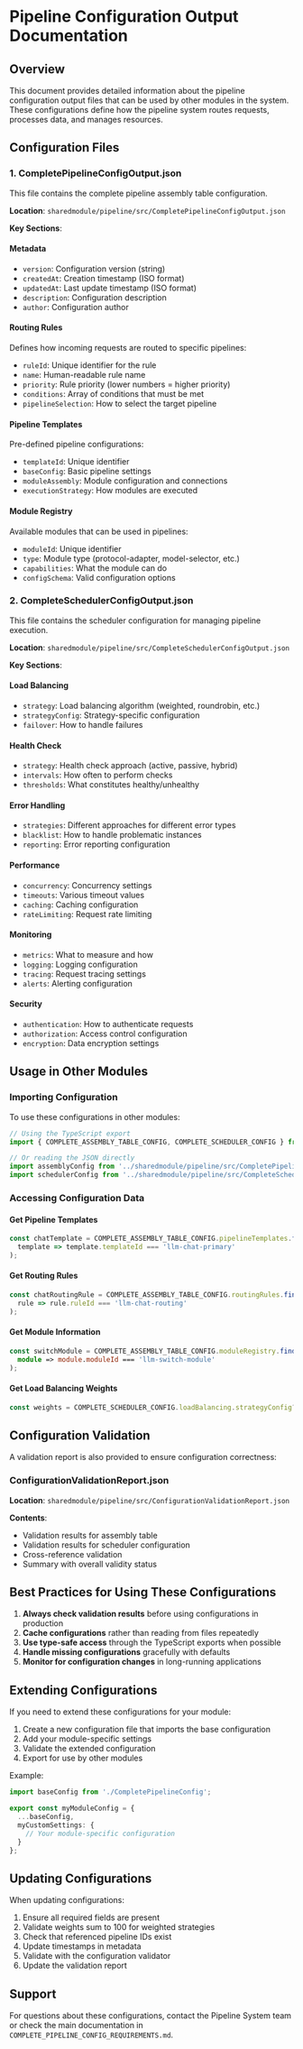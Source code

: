 # Pipeline Configuration Output Documentation

## Overview

This document provides detailed information about the pipeline configuration output files that can be used by other modules in the system. These configurations define how the pipeline system routes requests, processes data, and manages resources.

## Configuration Files

### 1. CompletePipelineConfigOutput.json

This file contains the complete pipeline assembly table configuration.

**Location**: `sharedmodule/pipeline/src/CompletePipelineConfigOutput.json`

**Key Sections**:

#### Metadata
- `version`: Configuration version (string)
- `createdAt`: Creation timestamp (ISO format)
- `updatedAt`: Last update timestamp (ISO format)
- `description`: Configuration description
- `author`: Configuration author

#### Routing Rules
Defines how incoming requests are routed to specific pipelines:
- `ruleId`: Unique identifier for the rule
- `name`: Human-readable rule name
- `priority`: Rule priority (lower numbers = higher priority)
- `conditions`: Array of conditions that must be met
- `pipelineSelection`: How to select the target pipeline

#### Pipeline Templates
Pre-defined pipeline configurations:
- `templateId`: Unique identifier
- `baseConfig`: Basic pipeline settings
- `moduleAssembly`: Module configuration and connections
- `executionStrategy`: How modules are executed

#### Module Registry
Available modules that can be used in pipelines:
- `moduleId`: Unique identifier
- `type`: Module type (protocol-adapter, model-selector, etc.)
- `capabilities`: What the module can do
- `configSchema`: Valid configuration options

### 2. CompleteSchedulerConfigOutput.json

This file contains the scheduler configuration for managing pipeline execution.

**Location**: `sharedmodule/pipeline/src/CompleteSchedulerConfigOutput.json`

**Key Sections**:

#### Load Balancing
- `strategy`: Load balancing algorithm (weighted, roundrobin, etc.)
- `strategyConfig`: Strategy-specific configuration
- `failover`: How to handle failures

#### Health Check
- `strategy`: Health check approach (active, passive, hybrid)
- `intervals`: How often to perform checks
- `thresholds`: What constitutes healthy/unhealthy

#### Error Handling
- `strategies`: Different approaches for different error types
- `blacklist`: How to handle problematic instances
- `reporting`: Error reporting configuration

#### Performance
- `concurrency`: Concurrency settings
- `timeouts`: Various timeout values
- `caching`: Caching configuration
- `rateLimiting`: Request rate limiting

#### Monitoring
- `metrics`: What to measure and how
- `logging`: Logging configuration
- `tracing`: Request tracing settings
- `alerts`: Alerting configuration

#### Security
- `authentication`: How to authenticate requests
- `authorization`: Access control configuration
- `encryption`: Data encryption settings

## Usage in Other Modules

### Importing Configuration

To use these configurations in other modules:

```typescript
// Using the TypeScript export
import { COMPLETE_ASSEMBLY_TABLE_CONFIG, COMPLETE_SCHEDULER_CONFIG } from '../sharedmodule/pipeline/src/CompletePipelineConfig';

// Or reading the JSON directly
import assemblyConfig from '../sharedmodule/pipeline/src/CompletePipelineConfigOutput.json';
import schedulerConfig from '../sharedmodule/pipeline/src/CompleteSchedulerConfigOutput.json';
```

### Accessing Configuration Data

#### Get Pipeline Templates
```typescript
const chatTemplate = COMPLETE_ASSEMBLY_TABLE_CONFIG.pipelineTemplates.find(
  template => template.templateId === 'llm-chat-primary'
);
```

#### Get Routing Rules
```typescript
const chatRoutingRule = COMPLETE_ASSEMBLY_TABLE_CONFIG.routingRules.find(
  rule => rule.ruleId === 'llm-chat-routing'
);
```

#### Get Module Information
```typescript
const switchModule = COMPLETE_ASSEMBLY_TABLE_CONFIG.moduleRegistry.find(
  module => module.moduleId === 'llm-switch-module'
);
```

#### Get Load Balancing Weights
```typescript
const weights = COMPLETE_SCHEDULER_CONFIG.loadBalancing.strategyConfig?.weighted?.weights;
```

## Configuration Validation

A validation report is also provided to ensure configuration correctness:

### ConfigurationValidationReport.json

**Location**: `sharedmodule/pipeline/src/ConfigurationValidationReport.json`

**Contents**:
- Validation results for assembly table
- Validation results for scheduler configuration
- Cross-reference validation
- Summary with overall validity status

## Best Practices for Using These Configurations

1. **Always check validation results** before using configurations in production
2. **Cache configurations** rather than reading from files repeatedly
3. **Use type-safe access** through the TypeScript exports when possible
4. **Handle missing configurations** gracefully with defaults
5. **Monitor for configuration changes** in long-running applications

## Extending Configurations

If you need to extend these configurations for your module:

1. Create a new configuration file that imports the base configuration
2. Add your module-specific settings
3. Validate the extended configuration
4. Export for use by other modules

Example:
```typescript
import baseConfig from './CompletePipelineConfig';

export const myModuleConfig = {
  ...baseConfig,
  myCustomSettings: {
    // Your module-specific configuration
  }
};
```

## Updating Configurations

When updating configurations:

1. Ensure all required fields are present
2. Validate weights sum to 100 for weighted strategies
3. Check that referenced pipeline IDs exist
4. Update timestamps in metadata
5. Validate with the configuration validator
6. Update the validation report

## Support

For questions about these configurations, contact the Pipeline System team or check the main documentation in `COMPLETE_PIPELINE_CONFIG_REQUIREMENTS.md`.